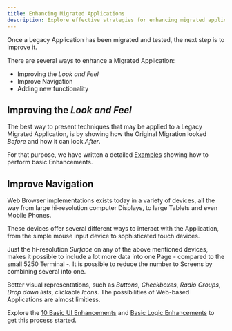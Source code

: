 ```yaml
---
title: Enhancing Migrated Applications
description: Explore effective strategies for enhancing migrated applications, focusing on modernization, performance optimization, and seamless integration with contemporary technologies. This guide offers insights into maximizing the potential of applications post-migration, ensuring they meet current and future business needs.
---
```


Once a Legacy Application has been migrated and tested, the next step is to improve it.

There are several ways to enhance a Migrated Application:

- Improving the *Look and Feel*
- Improve Navigation
- Adding new functionality

## Improving the *Look and Feel*

The best way to present techniques that may be applied to a Legacy Migrated Application, is by showing how the Original Migration looked *Before* and how it can look *After*.

For that purpose, we have written a detailed [Examples](/examples/sunfarm/sunfarm.html) showing how to perform basic Enhancements.

## Improve Navigation

Web Browser implementations exists today in a variety of devices, all the way from large hi-resolution computer Displays, to large Tablets and even Mobile Phones.

These devices offer several different ways to interact with the Application, from the simple mouse input device to sophisticated touch devices.

Just the hi-resolution *Surface* on any of the above mentioned devices, makes it possible to include a lot more data into one Page - compared to the small 5250 Terminal -. It is possible to reduce the number to Screens by combining several into one. 

Better visual representations, such as *Buttons*, *Checkboxes*, *Radio Groups*, *Drop down lists*, clickable *Icons*. The possibilities of Web-based Applications are almost limitless.

Explore the [10 Basic UI Enhancements](/examples/sunfarm/sunfarm.html) and [Basic Logic Enhancements](/examples/sunfarm/sunfarm-logic-change.html) to get this process started.